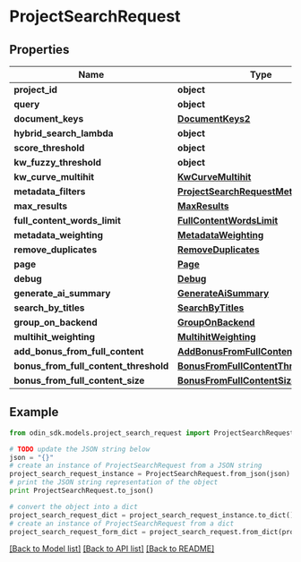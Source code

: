 # ProjectSearchRequest


## Properties

Name | Type | Description | Notes
------------ | ------------- | ------------- | -------------
**project_id** | **object** |  | 
**query** | **object** |  | 
**document_keys** | [**DocumentKeys2**](DocumentKeys2.md) |  | [optional] 
**hybrid_search_lambda** | **object** |  | [optional] 
**score_threshold** | **object** |  | [optional] 
**kw_fuzzy_threshold** | **object** |  | [optional] 
**kw_curve_multihit** | [**KwCurveMultihit**](KwCurveMultihit.md) |  | [optional] 
**metadata_filters** | [**ProjectSearchRequestMetadataFilters**](ProjectSearchRequestMetadataFilters.md) |  | [optional] 
**max_results** | [**MaxResults**](MaxResults.md) |  | [optional] 
**full_content_words_limit** | [**FullContentWordsLimit**](FullContentWordsLimit.md) |  | [optional] 
**metadata_weighting** | [**MetadataWeighting**](MetadataWeighting.md) |  | [optional] 
**remove_duplicates** | [**RemoveDuplicates**](RemoveDuplicates.md) |  | [optional] 
**page** | [**Page**](Page.md) |  | [optional] 
**debug** | [**Debug**](Debug.md) |  | [optional] 
**generate_ai_summary** | [**GenerateAiSummary**](GenerateAiSummary.md) |  | [optional] 
**search_by_titles** | [**SearchByTitles**](SearchByTitles.md) |  | [optional] 
**group_on_backend** | [**GroupOnBackend**](GroupOnBackend.md) |  | [optional] 
**multihit_weighting** | [**MultihitWeighting**](MultihitWeighting.md) |  | [optional] 
**add_bonus_from_full_content** | [**AddBonusFromFullContent**](AddBonusFromFullContent.md) |  | [optional] 
**bonus_from_full_content_threshold** | [**BonusFromFullContentThreshold**](BonusFromFullContentThreshold.md) |  | [optional] 
**bonus_from_full_content_size** | [**BonusFromFullContentSize**](BonusFromFullContentSize.md) |  | [optional] 

## Example

```python
from odin_sdk.models.project_search_request import ProjectSearchRequest

# TODO update the JSON string below
json = "{}"
# create an instance of ProjectSearchRequest from a JSON string
project_search_request_instance = ProjectSearchRequest.from_json(json)
# print the JSON string representation of the object
print ProjectSearchRequest.to_json()

# convert the object into a dict
project_search_request_dict = project_search_request_instance.to_dict()
# create an instance of ProjectSearchRequest from a dict
project_search_request_form_dict = project_search_request.from_dict(project_search_request_dict)
```
[[Back to Model list]](../README.md#documentation-for-models) [[Back to API list]](../README.md#documentation-for-api-endpoints) [[Back to README]](../README.md)


